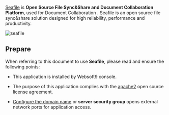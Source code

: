[Seafile](https://www.seafile.com/home/) is **Open Source File Sync&Share and Document Collaboration Platform**, used for Document Collaboration . Seafile is an open source file sync&share solution designed for high reliability, performance and productivity. 


![seafile](https://libs.websoft9.com/Websoft9/DocsPicture/en/seafile/seafile-gui-websoft9.png)


## Prepare

When referring to this document to use **Seafile**, please read and ensure the following points:

- This application is installed by Websoft9 console.

- The purpose of this application complies with the [apache2](https://opensource.org/licenses/Apache-2.0) open source license agreement.

- [Configure the domain name](./domain-set) or **server security group** opens external network ports for application access.